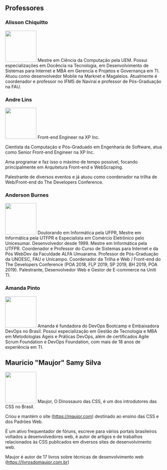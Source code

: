 ## Professores

### Alisson Chiquitto
<img src="ht tps://webdev.alfaumuarama.edu.br/arquivos/1576068420g.jpg" width="100">
Mestre em Ciência da Computação pela UEM. Possui especializações em Docência na Tecnologia, em Desenvolvimento de Sistemas para Internet e MBA em Gerencia e Projetos e Governança em TI. Atuou como desenvolvedor Mobile na Marknet e Magaleios. Atualmente é coordenador e professor no IFMS de Naviraí e professor de Pós-Graduação na FAU.

### Andre Lins
<img src="https://webdev.alfaumuarama.edu.br/arquivos/1621856394g.jpg" width="100">
Front-end Engineer na XP Inc.

Cientista da Computação e Pós-Graduado em Engenharia de Software, atua como Senior Front-end Engineer na XP Inc.

Ama programar e faz isso o máximo de tempo possível, focando principalmente em Arquitetura Front-end e WebScraping.

Palestrante de diversos eventos e já atuou como coordenador na trilha de Web/Front-end do The Developers Conference.

### Anderson Burnes
<img src="https://webdev.alfaumuarama.edu.br/arquivos/1576672429g.jpg" width="100">
Doutorando em Informática pela UFPR, Mestre em Informática pela UTFPR e Especialista em Comércio Eletrônico pelo Unicesumar. Desenvolvedor desde 1999. Mestre em Informática pela UTFPR. Coordenador e Professor do Curso de Sistemas para Internet e da Pós WebDev da Faculdade ALFA Umuarama. Professor de Pós-Graduação da UNOESC, FAU e Unicampo. Coordenador da Trilha e Web / Front-end do The Developers Conference (POA 2018, FLP 2019, SP 2019, BH 2019, POA 2019). Palestrante, Desenvolvedor Web e Gestor de E-commerce na Uniti TI.

### Amanda Pinto
<img src="https://webdev.alfaumuarama.edu.br/arquivos/1617200404g.jpg" width="100">
Amanda é fundadora do DevOps Bootcamp e Embaixadora DevOps no Brasil. Possui especialização em Gestão de Tecnologia e MBA em Metodologias Ágeis e Práticas DevOps, além de certificados Agile Scrum Foundation e DevOps Foundation, com mais de 18 anos de experiência em TI.

## Mauricio "Maujor" Samy Silva
<img src="https://webdev.alfaumuarama.edu.br/arquivos/1618591041g.jpg" width="100">
Maujor, O Dinossauro das CSS, é um dos introdutores das CSS no Brasil.

Criou e mantém o site (https://maujor.com) destinado ao ensino das CSS e dos Padrões Web.

É um ativo frequentador de fóruns, escreve para vários portais brasileiros voltados a desenvolvedores web, é autor de artigos e de trabalhos relacionados às CSS publicados em diversos sites de desenvolvimento web.

Maujor é autor de 17 livros sobre técnicas de desenvolvimento web (https://livrosdomaujor.com.br)

